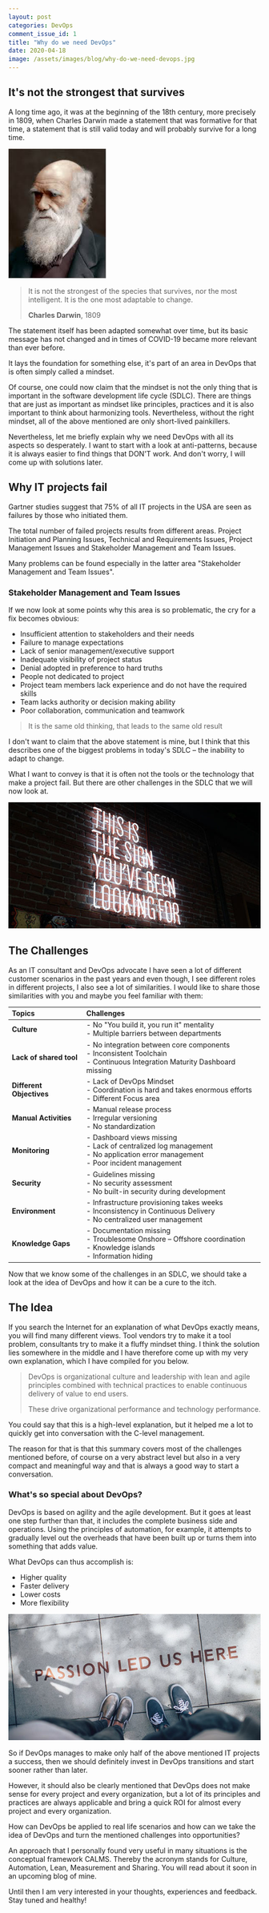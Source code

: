 ```yaml
---
layout: post
categories: DevOps
comment_issue_id: 1
title: "Why do we need DevOps"
date: 2020-04-18
image: /assets/images/blog/why-do-we-need-devops.jpg
---
```


## It's not the strongest that survives

A long time ago, it was at the beginning of the 18th century, more precisely in 1809, when Charles Darwin made a statement that was formative for that time, a statement that is still valid today and will probably survive for a long time.

![Charles Darwin](/assets/images/blog/darwin.png)

> It is not the strongest of the species that survives, 
nor the most intelligent. It is the one most adaptable to change.
>
> **Charles Darwin**, 1809

The statement itself has been adapted somewhat over time, but its basic message has not changed and in times of COVID-19 became more relevant than ever before.

It lays the foundation for something else, it's part of an area in DevOps that is often simply called a mindset.

Of course, one could now claim that the mindset is not the only thing that is important in the software development life cycle (SDLC). There are things that are just as important as mindset like principles, practices and it is also important to think about harmonizing tools. Nevertheless, without the right mindset, all of the above mentioned are only short-lived painkillers.

Nevertheless, let me briefly explain why we need DevOps with all its aspects so desperately. I want to start with a look at anti-patterns, because it is always easier to find things that DON'T work. And don't worry, I will come up with solutions later. 

## Why IT projects fail

Gartner studies suggest that 75% of all IT projects in the USA are seen as failures by those who initiated them.

The total number of failed projects results from different areas. Project Initiation and Planning Issues, Technical and Requirements Issues, Project Management Issues and Stakeholder Management and Team Issues.

Many problems can be found especially in the latter area "Stakeholder Management and Team Issues".

### Stakeholder Management and Team Issues

If we now look at some points why this area is so problematic, the cry for a fix becomes obvious:

- Insufficient attention to stakeholders and their needs
- Failure to manage expectations
- Lack of senior management/executive support
- Inadequate visibility of project status
- Denial adopted in preference to hard truths
- People not dedicated to project
- Project team members lack experience and do not have the required skills
- Team lacks authority or decision making ability
- Poor collaboration, communication and teamwork

> It is the same old thinking, that leads to the same old result

I don't want to claim that the above statement is mine, but I think that this describes one of the biggest problems in today's SDLC – the inability to adapt to change.

What I want to convey is that it is often not the tools or the technology that make a project fail. But there are other challenges in the SDLC that we will now look at.

![You're not lost, you're here](/assets/images/blog/the-sign.jpg)


## The Challenges

As an IT consultant and DevOps advocate I have seen a lot of different customer scenarios in the past years and even though, I see different roles in different projects, I also see a lot of similarities. I would like to share those similarities with you and maybe you feel familiar with them:

| Topics                   | Challenges                                          |
|:-------------------------|:----------------------------------------------------|
| **Culture**              | - No "You build it, you run it" mentality<br />- Multiple barriers between departments |
| **Lack of shared tool**  | - No integration between core components<br />- Inconsistent Toolchain<br />- Continuous Integration Maturity Dashboard missing |
| **Different Objectives** | - Lack of DevOps Mindset<br />- Coordination is hard and takes enormous efforts<br />- Different Focus area |
| **Manual Activities**    | - Manual release process<br />- Irregular versioning<br />- No standardization |
| **Monitoring**           | - Dashboard views missing<br />- Lack of centralized log management<br />- No application error management<br />- Poor incident management |
| **Security**             | - Guidelines missing<br />- No security assessment<br />- No built-in security during development |
| **Environment**          | - Infrastructure provisioning takes weeks<br />- Inconsistency in Continuous Delivery<br />- No centralized user management |
| **Knowledge Gaps**       | - Documentation missing<br />- Troublesome Onshore – Offshore coordination<br />- Knowledge islands<br />- Information hiding |

Now that we know some of the challenges in an SDLC, we should take a look at the idea of DevOps and how it can be a cure to the itch.

## The Idea

If you search the Internet for an explanation of what DevOps exactly means, you will find many different views. Tool vendors try to make it a tool problem, consultants try to make it a fluffy mindset thing. I think the solution lies somewhere in the middle and I have therefore come up with my very own explanation, which I have compiled for you below.

> DevOps is organizational culture and leadership with lean and agile principles combined with technical practices to enable continuous delivery of value to end users.
>
> These drive organizational performance and technology performance.

You could say that this is a high-level explanation, but it helped me a lot to quickly get into conversation with the C-level management.

The reason for that is that this summary covers most of the challenges mentioned before, of course on a very abstract level but also in a very compact and meaningful way and that is always a good way to start a conversation. 

### What's so special about DevOps?

DevOps is based on agility and the agile development. But it goes at least one step further than that, it includes the complete business side and operations. Using the principles of automation, for example, it attempts to gradually level out the overheads that have been built up or turns them into something that adds value.

What DevOps can thus accomplish is:

- Higher quality
- Faster delivery
- Lower costs
- More flexibility

![Passion led us here](/assets/images/blog/passion-led-us-here.jpg)

So if DevOps manages to make only half of the above mentioned IT projects a success, then we should definitely invest in DevOps transitions and start sooner rather than later.

However, it should also be clearly mentioned that DevOps does not make sense for every project and every organization, but a lot of its principles and practices are always applicable and bring a quick ROI for almost every project and every organization.

How can DevOps be applied to real life scenarios and how can we take the idea of DevOps and turn the mentioned challenges into opportunities?

An approach that I personally found very useful in many situations is the conceptual framework CALMS. Thereby the acronym stands for Culture, Automation, Lean, Measurement and Sharing. You will read about it soon in an upcoming blog of mine.

Until then I am very interested in your thoughts, experiences and feedback. Stay tuned and healthy!